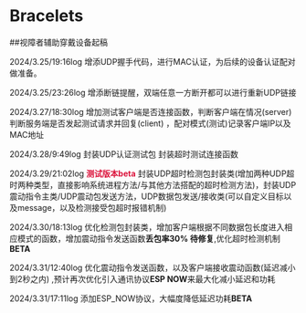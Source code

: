 # Bracelets
##视障者辅助穿戴设备起稿

2024/3.25/19:16log 增添UDP握手代码，进行MAC认证，为后续的设备认证配对做准备。

2024/3.25/23:26log 增添断链提醒，双端任意一方断开都可以进行重新UDP链接

2024/3.27/18:30log 增加测试客户端是否连接函数，判断客户端在情况(server) 
判断服务端是否发起测试请求并回复(client) ，配对模式(测试)记录客户端IP以及MAC地址

2024/3.28/9:49log 封装UDP认证测试包 封装超时测试连接函数

2024/3.29/21:02log <strong style="color: #DC143C">测试版本beta</strong> 封装UDP超时检测包封装类(增加两种UDP超时两种类型，直接影响系统进程方法/与其他方法搭配的超时检测方法)，封装UDP震动指令主类/UDP震动包发送方法，UDP数据包发送/接收类(可以自定义目标以及message，以及检测接受包超时报错机制)

2024/3.30/18:13log 优化检测包封装类，增加客户端根据不同数据包长度进入相应模式的函数，增加震动指令发送函数<strong>丢包率30% 待修复</strong>,优化超时检测机制<strong>BETA</strong>

2024/3.31/12:40log 优化震动指令发送函数，以及客户端接收震动函数(延迟减小到2秒之内) ,预计再次优化引入通讯协议<strong>ESP NOW</strong>来最大化减小延迟和功耗

2024/3.31/17:11log 添加ESP_NOW协议，大幅度降低延迟功耗<strong>BETA</strong>
